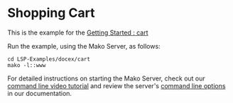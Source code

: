 # Shopping Cart

This is the example for the [Getting Started : cart](https://realtimelogic.com/ba/doc/?url=GettingStarted.html#directory)

Run the example, using the Mako Server, as follows:

```
cd LSP-Examples/docex/cart
mako -l::www
```

For detailed instructions on starting the Mako Server, check out our [command line video tutorial](https://youtu.be/vwQ52ZC5RRg) and review the server's [command line options](https://realtimelogic.com/ba/doc/?url=Mako.html#loadapp) in our documentation.

